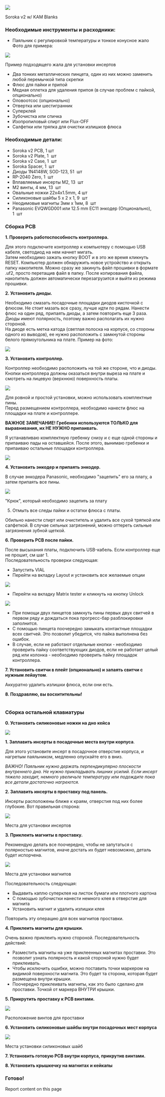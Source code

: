 

![](https://telegra.ph/file/89a3a75c95ad58d755a7c.jpg)

Soroka v2 w/ KAM Blanks

### Необходимые инструменты и расходники:

- Паяльник с регулировкой температуры и тонкое конусное жало  
    Фото для примера:  
    

![](https://telegra.ph/file/67c95aea2ec2952f8d3aa.png)

Пример подходящего жала для установки инсертов

- Два тонких металлических пинцета, один из них можно заменить любой перемычкой типа скрепки
- Флюс для пайки и припой
- Медная оплетка для удаления припоя (в случае проблем с пайкой, опционально)
- Оловоотсос (опционально)
- Отвертка или шестигранник
- Суперклей
- Зубочистка или спичка
- Изопропиловый спирт или Flux-OFF
- Салфетки или тряпка для очистки излишков флюса

### Необходимые детали:

- Soroka v2 PCB, 1 шт
- Soroka v2 Plate, 1  шт
- Soroka v2 Case, 1  шт
- Soroka Spacer, 1  шт
- Диоды 1N4148W, SOD-123, 51  шт
- RP-2040 Zero, 1  шт
- Вплавляемые инсерты M2, 13  шт
- M2 винты, 4 мм, 13  шт    
- Овальные ножки 22x4x1.5mm, 4 шт
- Силиконовые шайбы 5 x 2 x 1, 9  шт
- Неодимовые магниты 3мм x 1мм, 8  шт
- Panasonic EVQWGD001 или 12.5 mm EC11 энкодер (Опционально), 1  шт

### Сборка PCB

**1. Проверить работоспособность контроллера.**

Для этого подключите контроллер к компьютеру с помощью USB кабеля, светодиод на нем начнет мигать.   
Затем необходимо зажать кнопку BOOT и в это же время кликнуть RESET. Компьютер должен обнаружить новое устройство и открыть папку накопителя. Можно сразу же закинуть файл прошивки в формате .uf2, просто перетащив файл в папку. После копирования файла, накопитель должен автоматически перезагрузится и выйти из режима прошивки. 

**2. Установить диоды.**

Необходимо смазать посадочные площадки диодов кисточкой с флюсом. Не стоит мазать все сразу, лучше идти по рядам. Нанести флюс на один ряд, припаять диоды, а затем повторить еще 3 раза.   
Диоды имеют полярность, поэтому важно располагать их нужно стороной.  
На диоде есть метка катода (светлая полоска на корпусе, со стороны одного из выводов), ее нужно расположить с замкнутой стороны белого прямоугольника на плате. Пример на фото: 

![](https://telegra.ph/file/cb34dd532b3d4c7d1779a.png)

**3. Установить контроллер.**

Контроллер необходимо расположить на той же стороне, что и диоды. Кнопки контроллера должны оказаться внутри выреза на плате и смотреть на лицевую (верхнюю) поверхность платы.

![](https://telegra.ph/file/2915a50b71b93e6455f77.png)

Для ровной и простой установки, можно использовать комплектные пины.   
Перед размещением контроллера, необходимо нанести флюс на площадки на плате и контроллере.

**ВАЖНОЕ ЗАМЕЧАНИЕ! Гребенки используются ТОЛЬКО для выравнивания, их НЕ НУЖНО припаивать.** 

Я устанавливаю комплектную гребенку снизу и с еще одной стороны и припаиваю пады на оставшейся. После этого, вынимаю гребенки и припаиваю остальные площадки контроллера. 

![](https://telegra.ph/file/da451aaff68b6bac8cfc1.png)

  

**4. Установить энкодер и припаять энкодер.**

В случае энкодера Panasonic, необходимо "зацепить" его за плату, а затем припаять все пины. 

![](https://telegra.ph/file/b771e24d885c8826160ce.png)

"Крюк", который необходимо зацепить за плату

  

5. Отмыть все следы пайки и остатки флюса с платы.

Обильно нанести спирт или очиститель и удалить все сухой тряпкой или салфеткой. В случае сильных загрязнений, можно оттереть сильные загрязнения зубной щеткой. 

**6. Проверить PCB после пайки.**

После высыхания платы, подключить USB-кабель. Если контроллер еще не прошит, см шаг 1.  
Последовательность проверки следующая:

- Запустить VIAL
- Перейти на вкладку Layout и установить все желаемые опции

![](https://telegra.ph/file/35c18577f3ca3a647ed96.png)

- Перейти на вкладку Matrix tester и кликнуть на кнопку Unlock

![](https://telegra.ph/file/015ea209bf08cbb2d3be2.png)

- При помощи двух пинцетов замкнуть пины первых двух свитчей в первом ряду и дождаться пока прогресс-бар разблокировки заполнится. 
- С помощью пинцета поочередно замыкать контактные площадки всех свитчей. Это позволит убедится, что пайка выполнена без ошибок.
- В случае, если не работают отдельные кнопки - необходимо проверить пайку соответствующих диодов, если не работает целый ряд или колонка - необходимо проверить пайку площадок контроллера. 

**7. Установить свитчи в плейт (опционально) и запаять свитчи с нужным лейаутом**.

Аккуратно удалить излишки флюса, если они есть. 

**8. Поздравляю, вы восхитительны!**  
 

### Сборка остальной клавиатуры

**0. Установить силиконовые ножки на дно кейса**

![](https://telegra.ph/file/56d6670780c6b335f92a5.png)

**1. Заплавить инсерты в посадочные места внутри корпуса**.

Для этого установите инсерт в посадочное отверстие корпуса, и нагретым паяльником, медленно опускайте его в вниз.

_ВАЖНО! Паяльник нужно держать перпендикулярно плоскости внутреннего дна. Не нужно прикладывать лишних усилий. Если инсерт тяжело заходит, немного увеличьте температуру или подождите пока все детали достаточно нагреются._ 

**2. Заплавить инсерты в проставку под панель.**

Инсерты расположены ближе к краям, отверстия под них более глубокие. Вот правильная сторона: 

![](https://telegra.ph/file/6cb2c28ec447410a2eb9b.png)

Места для установки инсертов

**3. Приклеить магниты в проставку.**

Рекомендую делать все поочередно, чтобы не запутаться с полярностью магнитов, иначе достать их будет невозможно, деталь будет испорчена.

  

![](https://telegra.ph/file/6798e671eddfcbcc69285.png)

Места для установки магнитов

  

Последовательность следующая:

- Выдавить каплю суперклея на листок бумаги или плотного картона
- С помощью зубочистки нанести немного клея в отверстие для магнита
- Установить магнит и удалить излишки клея

Повторить эту операцию для всех магнитов проставки. 

**4. Приклеить магниты для крышки.**

Очень важно приклеить нужно стороной. Последовательность действий: 

- Разместить магниты на уже приклеенных магнитах проставки. Это позволит узнать полярность и какой стороной нужно будет приклеивать.
- Чтобы исключить ошибки, можно поставить точки маркером на видимой поверхности магнита. Это будет та сторона, которая будет размещена внутри крышки. 
- Поочередно приклеивать магниты, как это было сделано для проставки. Точкой от маркера ВНУТРИ крышки.

**5. Прикрутить проставку к PCB винтами.** 

![](https://telegra.ph/file/22f273c7771307c592620.png)

Расположение винтов для проставки

**6. Установить силиконовые шайбы внутри посадочных мест корпуса**

![](https://telegra.ph/file/2b3a4265e1f0d8d9f1eb8.png)

Места установки силиконовых шайб

**7. Установить готовую PCB внутри корпуса, прикрутив винтами.** 

**8. Установить крышкечку на магнитах и кейкапы**

### Готово! 

  

Report content on this page
